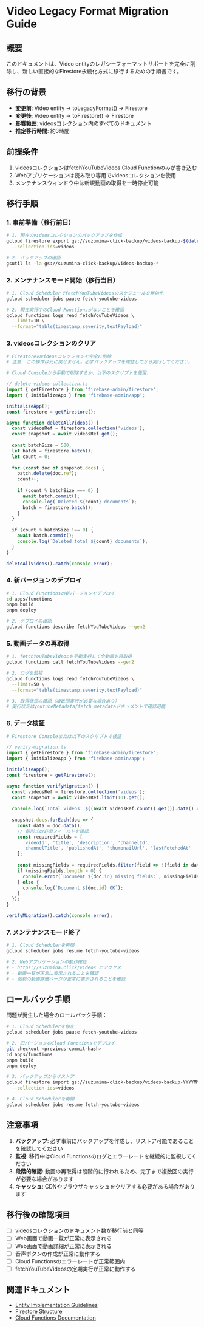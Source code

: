 # Video Legacy Format Migration Guide

## 概要

このドキュメントは、Video entityのレガシーフォーマットサポートを完全に削除し、新しい直接的なFirestore永続化方式に移行するための手順書です。

## 移行の背景

- **変更前**: Video entity → toLegacyFormat() → Firestore
- **変更後**: Video entity → toFirestore() → Firestore
- **影響範囲**: videosコレクション内のすべてのドキュメント
- **推定移行時間**: 約3時間

## 前提条件

1. videosコレクションはfetchYouTubeVideos Cloud Functionのみが書き込む
2. Webアプリケーションは読み取り専用でvideosコレクションを使用
3. メンテナンスウィンドウ中は新規動画の取得を一時停止可能

## 移行手順

### 1. 事前準備（移行前日）

```bash
# 1. 現在のvideosコレクションのバックアップを作成
gcloud firestore export gs://suzumina-click-backup/videos-backup-$(date +%Y%m%d) \
  --collection-ids=videos

# 2. バックアップの確認
gsutil ls -la gs://suzumina-click-backup/videos-backup-*
```

### 2. メンテナンスモード開始（移行当日）

```bash
# 1. Cloud SchedulerでfetchYouTubeVideosのスケジュールを無効化
gcloud scheduler jobs pause fetch-youtube-videos

# 2. 現在実行中のCloud Functionsがないことを確認
gcloud functions logs read fetchYouTubeVideos \
  --limit=10 \
  --format="table(timestamp,severity,textPayload)"
```

### 3. videosコレクションのクリア

```bash
# Firestoreのvideosコレクションを完全に削除
# 注意: この操作は元に戻せません。必ずバックアップを確認してから実行してください。

# Cloud Consoleから手動で削除するか、以下のスクリプトを使用:
```

```typescript
// delete-videos-collection.ts
import { getFirestore } from 'firebase-admin/firestore';
import { initializeApp } from 'firebase-admin/app';

initializeApp();
const firestore = getFirestore();

async function deleteAllVideos() {
  const videosRef = firestore.collection('videos');
  const snapshot = await videosRef.get();
  
  const batchSize = 500;
  let batch = firestore.batch();
  let count = 0;
  
  for (const doc of snapshot.docs) {
    batch.delete(doc.ref);
    count++;
    
    if (count % batchSize === 0) {
      await batch.commit();
      console.log(`Deleted ${count} documents`);
      batch = firestore.batch();
    }
  }
  
  if (count % batchSize !== 0) {
    await batch.commit();
    console.log(`Deleted total ${count} documents`);
  }
}

deleteAllVideos().catch(console.error);
```

### 4. 新バージョンのデプロイ

```bash
# 1. Cloud Functionsの新バージョンをデプロイ
cd apps/functions
pnpm build
pnpm deploy

# 2. デプロイの確認
gcloud functions describe fetchYouTubeVideos --gen2
```

### 5. 動画データの再取得

```bash
# 1. fetchYouTubeVideosを手動実行して全動画を再取得
gcloud functions call fetchYouTubeVideos --gen2

# 2. ログを監視
gcloud functions logs read fetchYouTubeVideos \
  --limit=50 \
  --format="table(timestamp,severity,textPayload)"

# 3. 取得状況の確認（複数回実行が必要な場合あり）
# 実行状況はyoutubeMetadata/fetch_metadataドキュメントで確認可能
```

### 6. データ検証

```bash
# Firestore Consoleまたは以下のスクリプトで検証
```

```typescript
// verify-migration.ts
import { getFirestore } from 'firebase-admin/firestore';
import { initializeApp } from 'firebase-admin/app';

initializeApp();
const firestore = getFirestore();

async function verifyMigration() {
  const videosRef = firestore.collection('videos');
  const snapshot = await videosRef.limit(10).get();
  
  console.log(`Total videos: ${(await videosRef.count().get()).data().count}`);
  
  snapshot.docs.forEach(doc => {
    const data = doc.data();
    // 新形式の必須フィールドを確認
    const requiredFields = [
      'videoId', 'title', 'description', 'channelId', 
      'channelTitle', 'publishedAt', 'thumbnailUrl', 'lastFetchedAt'
    ];
    
    const missingFields = requiredFields.filter(field => !(field in data));
    if (missingFields.length > 0) {
      console.error(`Document ${doc.id} missing fields:`, missingFields);
    } else {
      console.log(`Document ${doc.id} OK`);
    }
  });
}

verifyMigration().catch(console.error);
```

### 7. メンテナンスモード終了

```bash
# 1. Cloud Schedulerを再開
gcloud scheduler jobs resume fetch-youtube-videos

# 2. Webアプリケーションの動作確認
# - https://suzumina.click/videos にアクセス
# - 動画一覧が正常に表示されることを確認
# - 個別の動画詳細ページが正常に表示されることを確認
```

## ロールバック手順

問題が発生した場合のロールバック手順：

```bash
# 1. Cloud Schedulerを停止
gcloud scheduler jobs pause fetch-youtube-videos

# 2. 旧バージョンのCloud Functionsをデプロイ
git checkout <previous-commit-hash>
cd apps/functions
pnpm build
pnpm deploy

# 3. バックアップからリストア
gcloud firestore import gs://suzumina-click-backup/videos-backup-YYYYMMDD \
  --collection-ids=videos

# 4. Cloud Schedulerを再開
gcloud scheduler jobs resume fetch-youtube-videos
```

## 注意事項

1. **バックアップ**: 必ず事前にバックアップを作成し、リストア可能であることを確認してください
2. **監視**: 移行中はCloud Functionsのログとエラーレートを継続的に監視してください
3. **段階的確認**: 動画の再取得は段階的に行われるため、完了まで複数回の実行が必要な場合があります
4. **キャッシュ**: CDNやブラウザキャッシュをクリアする必要がある場合があります

## 移行後の確認項目

- [ ] videosコレクションのドキュメント数が移行前と同等
- [ ] Web画面で動画一覧が正常に表示される
- [ ] Web画面で動画詳細が正常に表示される
- [ ] 音声ボタンの作成が正常に動作する
- [ ] Cloud Functionsのエラーレートが正常範囲内
- [ ] fetchYouTubeVideosの定期実行が正常に動作する

## 関連ドキュメント

- [Entity Implementation Guidelines](./ENTITY_IMPLEMENTATION_GUIDELINES.md)
- [Firestore Structure](./FIRESTORE_STRUCTURE.md)
- [Cloud Functions Documentation](../apps/functions/README.md)